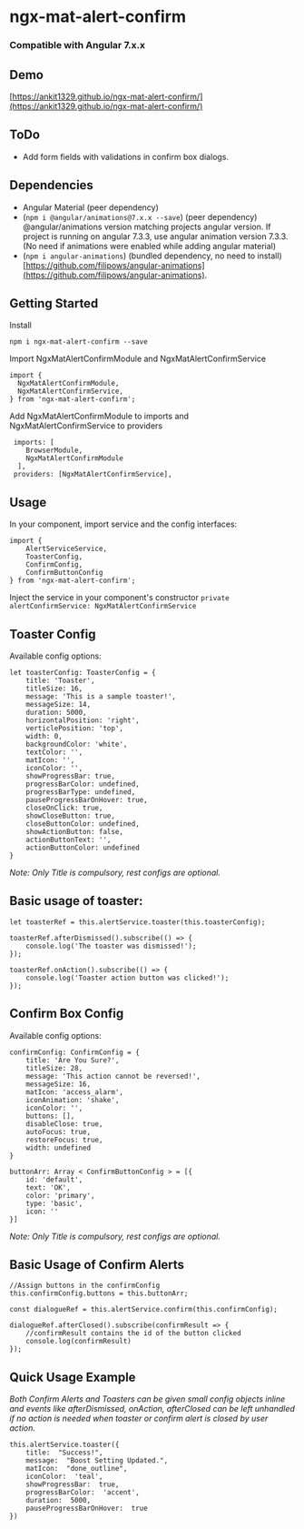 
# ngx-mat-alert-confirm

### Compatible with Angular 7.x.x

## Demo
[https://ankit1329.github.io/ngx-mat-alert-confirm/](https://ankit1329.github.io/ngx-mat-alert-confirm/)

## ToDo
* Add form fields with validations in confirm box dialogs.

## Dependencies
* Angular Material (peer dependency)
* (`npm i @angular/animations@7.x.x --save`) (peer dependency) @angular/animations version matching projects angular version. If project is running on angular 7.3.3, use angular animation version 7.3.3. (No need if animations were enabled while adding angular material)
* (`npm i angular-animations`) (bundled dependency, no need to install)  [https://github.com/filipows/angular-animations](https://github.com/filipows/angular-animations).

## Getting Started
Install
```
npm i ngx-mat-alert-confirm --save
```
Import NgxMatAlertConfirmModule and NgxMatAlertConfirmService
```
import {
  NgxMatAlertConfirmModule,
  NgxMatAlertConfirmService,
} from 'ngx-mat-alert-confirm';
```

Add NgxMatAlertConfirmModule to imports and NgxMatAlertConfirmService to providers
```
 imports: [
    BrowserModule,
    NgxMatAlertConfirmModule
  ],
 providers: [NgxMatAlertConfirmService],
```

## Usage 
In your component, import service and the config interfaces:
``` 
import {
	AlertServiceService,
	ToasterConfig, 
	ConfirmConfig, 
	ConfirmButtonConfig
} from 'ngx-mat-alert-confirm';
```
Inject the service in your component's constructor `private  alertConfirmService: NgxMatAlertConfirmService`



## Toaster Config
Available config options: 
``` 
let toasterConfig: ToasterConfig = {
	title: 'Toaster',
	titleSize: 16,
	message: 'This is a sample toaster!',
	messageSize: 14,
	duration: 5000,
	horizontalPosition: 'right',
	verticlePosition: 'top',
	width: 0,
	backgroundColor: 'white',
	textColor: '',
	matIcon: '',
	iconColor: '',
	showProgressBar: true,
	progressBarColor: undefined,
	progressBarType: undefined,
	pauseProgressBarOnHover: true,
	closeOnClick: true,
	showCloseButton: true,
	closeButtonColor: undefined,
	showActionButton: false,
	actionButtonText: '',
	actionButtonColor: undefined
}
```
*Note: Only Title is compulsory, rest configs are optional.*
 
## Basic usage of toaster:

```
let toasterRef = this.alertService.toaster(this.toasterConfig);

toasterRef.afterDismissed().subscribe(() => {
	console.log('The toaster was dismissed!');
});

toasterRef.onAction().subscribe(() => {
	console.log('Toaster action button was clicked!');
});
```

## Confirm Box Config
Available config options: 
``` 
confirmConfig: ConfirmConfig = {
	title: 'Are You Sure?',
	titleSize: 28,
	message: 'This action cannot be reversed!',
	messageSize: 16,
	matIcon: 'access_alarm',
	iconAnimation: 'shake',
	iconColor: '',
	buttons: [],
	disableClose: true,
	autoFocus: true,
	restoreFocus: true,
	width: undefined
}

buttonArr: Array < ConfirmButtonConfig > = [{
	id: 'default',
	text: 'OK',
	color: 'primary',
	type: 'basic',
	icon: ''
}]
```
*Note: Only Title is compulsory, rest configs are optional.*

## Basic Usage of Confirm Alerts
```
//Assign buttons in the confirmConfig
this.confirmConfig.buttons = this.buttonArr;

const dialogueRef = this.alertService.confirm(this.confirmConfig);

dialogueRef.afterClosed().subscribe(confirmResult => {
	//confirmResult contains the id of the button clicked
	console.log(confirmResult)
});
```


## Quick Usage Example
*Both Confirm Alerts and Toasters can be given small config objects inline and events like  afterDismissed, onAction, afterClosed can be left unhandled if no action is needed when toaster or confirm alert is closed by user action.*
```
this.alertService.toaster({
	title:  "Success!",
	message:  "Boost Setting Updated.",
	matIcon:  "done_outline",
	iconColor:  'teal',
	showProgressBar:  true,
	progressBarColor:  'accent',
	duration:  5000,
	pauseProgressBarOnHover:  true
})
```
